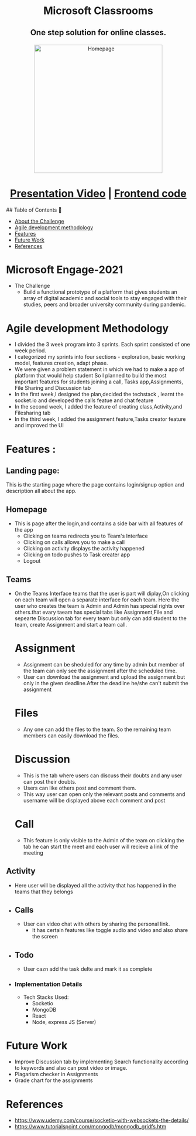 # <p align ="center" >Microsoft Classrooms</p>
## <p align ="center" >One step solution for online classes.</p>

<p align ="center" ><img src="https://imagizer.imageshack.com/img922/2433/OT8f1H.png" height="350px" alt="Homepage"/></p>
<h1 align ="center"> <a href="https://www.youtube.com/watch?v=WClPDBkZvZk">Presentation Video</a> | <a href="https://github.com/sravani-7701/microsoft-classrooms-client">Frontend code</a></h1>
## Table of Contents 📕

- [About the Challenge](#microsoft-engage-2021)
- [Agile development methodology](#agile-development-methodology)
- [Features](#features-)
- [Future Work](#future-work)
- [References](#references)

# Microsoft Engage-2021
* The Challenge
	* Build a functional prototype of a platform that gives students an array of digital academic and social tools to stay engaged with  their studies, peers and broader university community during pandemic.
# Agile development Methodology

* I divided the 3 week  program into 3 sprints. Each sprint consisted of one week period.
* I categorized my sprints into four sections - exploration, basic working model, features creation, adapt phase.
* We were given a problem statement in which we had to make a app of platform that would help student
 So I planned to build the most important features for students joining a call, Tasks app,Assignments, File Sharing and Discussion tab
* In the first week,I designed the plan,decided the techstack , learnt the socket.io and developed the calls featue and chat feature
* In the second week, I added the feature of creating class,Activity,and Filesharing tab
* In the third week, I added the assignment feature,Tasks creator feature and improved the UI

# Features :
## Landing page:
 This is the starting page where the page contains login/signup option and description all about the app.
## Homepage
* This is page after the login,and contains a side bar with all features of the app
	* Clicking on teams redirects you to Team's Interface
    * Clicking on calls allows you to make a call
	* Clicking on activity displays the activity happened
    * Clicking on todo pushes to Task creater app 
	* Logout
## Teams
* On the Teams Interface teams that the user is part will diplay,On clicking on each team will open a separate interface for each team.
  Here the user who creates the team is Admin and Admin has special rights over others.that evary taeam has special tabs like Assignment,File and sepearte Discussion tab for every team but only can add student to the team, create Assignment  and start a team call.
    # Assignment
    *  Assignment can be sheduled for any time by admin but member of the team can only see the assignment after the scheduled time.
	*  User can download the assignment and upload the assignment but only in the given deadline.After the deadline he/she can't submit the  assignment
    # Files
	* Any one can add the files to the team. So the remaining team members can easily download the files.
    # Discussion
	* This is the tab where users can discuss their doubts and any user can post their doubts.
	* Users can like others post and comment them.
	* This way user can open only the relevant posts and comments and username will be displayed above each comment and post
    # Call
	* This feature is only visible to the Admin of the team on clicking the tab he can start the meet and each user will recieve a link   of the meeting

## Activity
* Here user will be displayed all the activity that has happened in the teams that they belongs
* ## Calls
	* User can video chat with others by sharing the personal link.
		* It has certain features like toggle audio and video and also share the screen
* ## Todo
	* User  cazn add the task delte and mark it as complete

* ### Implementation Details
	* Tech Stacks Used:
		* Socketio
		* MongoDB
		* React
		*  Node, express JS (Server)
# Future Work
* Improve Discussion tab by implementing Search functionality according to keywords and also can post video or image.
* Plagarism checker in Assignments 
* Grade chart for the assignments
# References
* https://www.udemy.com/course/socketio-with-websockets-the-details/
* https://www.tutorialspoint.com/mongodb/mongodb_gridfs.htm

